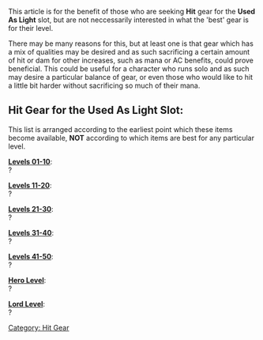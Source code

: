 This article is for the benefit of those who are seeking **Hit** gear
for the **Used As Light** slot, but are not neccessarily interested in
what the 'best' gear is for their level.

There may be many reasons for this, but at least one is that gear which
has a mix of qualities may be desired and as such sacrificing a certain
amount of hit or dam for other increases, such as mana or AC benefits,
could prove beneficial. This could be useful for a character who runs
solo and as such may desire a particular balance of gear, or even those
who would like to hit a little bit harder without sacrificing so much of
their mana.

## Hit Gear for the Used As Light Slot:

This list is arranged according to the earliest point which these items
become available, **NOT** according to which items are best for any
particular level.

**[Levels 01-10](:Category:_Lowmort_Levels_1-10_.md "wikilink")**:  
?

**[Levels 11-20](:Category:_Lowmort_Levels_11-20.md "wikilink")**:  
?

**[Levels 21-30](:Category:_Lowmort_Levels_21-30.md "wikilink")**:  
?

**[Levels 31-40](:Category:_Lowmort_Levels_31-40.md "wikilink")**:  
?

**[Levels 41-50](:Category:_Lowmort_Levels_41-50.md "wikilink")**:  
?

**[Hero Level](:Category:_Hero.md "wikilink")**:  
?

**[Lord Level](:Category:_Lord.md "wikilink")**:  
?

[Category: Hit Gear](Category:_Hit_Gear "wikilink")
